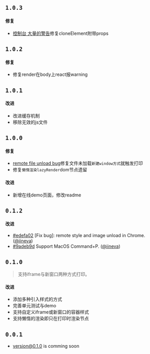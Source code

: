 ## `1.0.3`

#### 修复
- [控制台 大量的警告](https://github.com/hanzhangyu/rc-print/issues/6)修复cloneElement附带props

## `1.0.2`

#### 修复
- 修复render在body上react报warning

## `1.0.1`

#### 改进
- 改进缓存机制
- 移除无效的js文件

## `1.0.0`

#### 修复
- [remote file unload bug](https://github.com/hanzhangyu/rc-print/issues/2)修复文件未加载`新建window方式`就触发打印
- 修复`懒惰渲染lazyRender`dom节点遗留

#### 改进
- 新增在线demo页面，修改readme

## `0.1.2`

#### 改进
- [#edefa02](https://github.com/hanzhangyu/rc-print/commit/edefa02) [Fix bug]: remote style and image unload in Chrome. ([@iineva](https://github.com/iineva))
- [#9adeb9d](https://github.com/hanzhangyu/rc-print/commit/9adeb9d) Support MacOS Command+P. ([@iineva](https://github.com/iineva))

## `0.1.0`

> 支持iframe与新窗口两种方式打印。

#### 改进
- 添加多种引入样式的方式
- 完善单元测试与demo
- 支持自定义iframe或新窗口的容器样式
- 支持懒惰的渲染即只在打印时渲染节点

## `0.0.1`

- version@0.1.0 is comming soon
